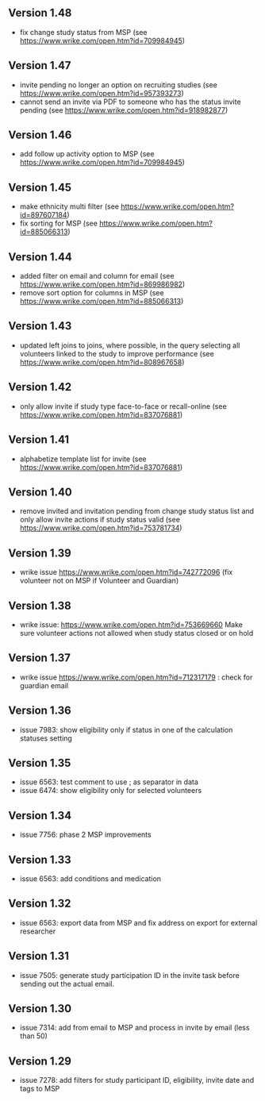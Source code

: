 ## Version 1.48
* fix change study status from MSP (see https://www.wrike.com/open.htm?id=709984945)

## Version 1.47
* invite pending no longer an option on recruiting studies (see https://www.wrike.com/open.htm?id=957393273)
* cannot send an invite via PDF to someone who has the status invite pending (see https://www.wrike.com/open.htm?id=918982877)

## Version 1.46
* add follow up activity option to MSP (see https://www.wrike.com/open.htm?id=709984945)

## Version 1.45
* make ethnicity multi filter (see https://www.wrike.com/open.htm?id=897607184)
* fix sorting for MSP (see https://www.wrike.com/open.htm?id=885066313)

## Version 1.44
* added filter on email and column for email (see https://www.wrike.com/open.htm?id=869986982)
* remove sort option for columns in MSP (see https://www.wrike.com/open.htm?id=885066313)

## Version 1.43
* updated left joins to joins, where possible, in the query selecting all volunteers linked to the study to improve performance (see https://www.wrike.com/open.htm?id=808967658)

## Version 1.42
* only allow invite if study type face-to-face or recall-online (see https://www.wrike.com/open.htm?id=837076881)

## Version 1.41
* alphabetize template list for invite (see https://www.wrike.com/open.htm?id=837076881)

## Version 1.40
* remove invited and invitation pending from change study status list and only allow invite actions if study status valid (see https://www.wrike.com/open.htm?id=753781734)

## Version 1.39
* wrike issue https://www.wrike.com/open.htm?id=742772096 (fix volunteer not on MSP if Volunteer and Guardian)

## Version 1.38
* wrike issue: https://www.wrike.com/open.htm?id=753669660 Make sure volunteer actions not allowed when study status closed or on hold

## Version 1.37
* wrike issue https://www.wrike.com/open.htm?id=712317179 : check for guardian email

## Version 1.36
* issue 7983: show eligibility only if status in one of the calculation statuses setting

## Version 1.35
* issue 6563: test comment to use ; as separator in data
* issue 6474: show eligibility only for selected volunteers

## Version 1.34
* issue 7756: phase 2 MSP improvements

## Version 1.33
* issue 6563: add conditions and medication

## Version 1.32
* issue 6563: export data from MSP and fix address on export for external researcher

## Version 1.31
* issue 7505: generate study participation ID in the invite task before sending out the actual email.

## Version 1.30
* issue 7314: add from email to MSP and process in invite by email (less than 50)

## Version 1.29
* issue 7278: add filters for study participant ID, eligibility, invite date and tags to MSP
